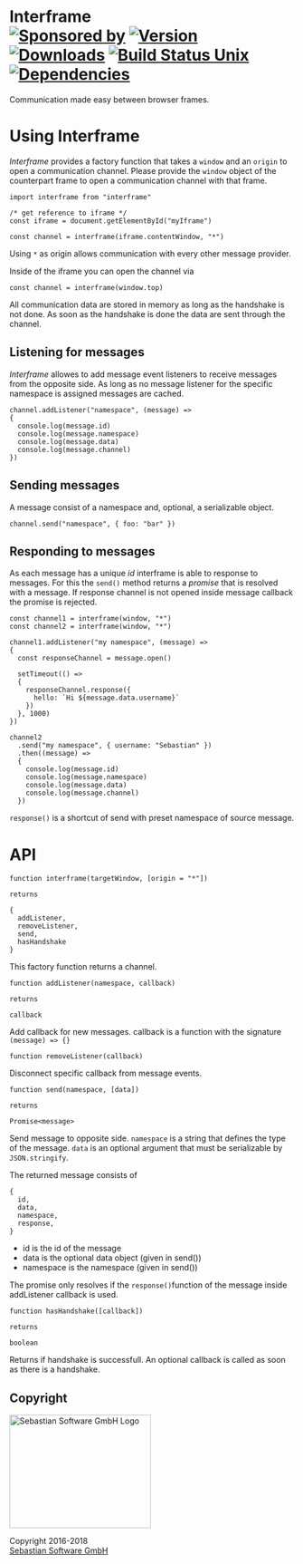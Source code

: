 # Interframe<br/>[![Sponsored by][sponsor-img]][sponsor] [![Version][npm-version-img]][npm] [![Downloads][npm-downloads-img]][npm] [![Build Status Unix][travis-img]][travis] [![Dependencies][deps-img]][deps]

Communication made easy between browser frames.

[sponsor-img]: https://img.shields.io/badge/Sponsored%20by-Sebastian%20Software-692446.svg
[sponsor]: https://www.sebastian-software.de
[deps]: https://david-dm.org/sebastian-software/interframe
[deps-img]: https://david-dm.org/sebastian-software/interframe.svg
[npm]: https://www.npmjs.com/package/interframe
[npm-downloads-img]: https://img.shields.io/npm/dm/interframe.svg
[npm-version-img]: https://img.shields.io/npm/v/interframe.svg
[travis-img]: https://img.shields.io/travis/sebastian-software/interframe/master.svg?branch=master&label=unix%20build
[travis]: https://travis-ci.org/sebastian-software/interframe

# Using Interframe

_Interframe_ provides a factory function that takes a `window` and an `origin`
to open a communication channel. Please provide the `window` object of the
counterpart frame to open a communication channel with that frame.

```
import interframe from "interframe"

/* get reference to iframe */
const iframe = document.getElementById("myIframe")

const channel = interframe(iframe.contentWindow, "*")
```

Using `*` as origin allows communication with every other message provider.

Inside of the iframe you can open the channel via

```
const channel = interframe(window.top)
```

All communication data are stored in memory as long as the handshake is not done. As soon as the handshake is done the data
are sent through the channel.

## Listening for messages

_Interframe_ allowes to add message event listeners to receive messages from
the opposite side. As long as no message listener for the specific namespace
is assigned messages are cached.

```
channel.addListener("namespace", (message) =>
{
  console.log(message.id)
  console.log(message.namespace)
  console.log(message.data)
  console.log(message.channel)
})
```

## Sending messages

A message consist of a namespace and, optional, a serializable object.

```
channel.send("namespace", { foo: "bar" })
```

## Responding to messages

As each message has a unique _id_ interframe is able to response to messages.
For this the `send()` method returns a _promise_ that is resolved with a message.
If response channel is not opened inside message callback the promise is rejected.

```
const channel1 = interframe(window, "*")
const channel2 = interframe(window, "*")

channel1.addListener("my namespace", (message) =>
{
  const responseChannel = message.open()

  setTimeout(() =>
  {
    responseChannel.response({
      hello: `Hi ${message.data.username}`
    })
  }, 1000)
})

channel2
  .send("my namespace", { username: "Sebastian" })
  .then((message) =>
  {
    console.log(message.id)
    console.log(message.namespace)
    console.log(message.data)
    console.log(message.channel)
  })
```

`response()` is a shortcut of send with preset namespace of source message.

# API

```
function interframe(targetWindow, [origin = "*"])

returns

{
  addListener,
  removeListener,
  send,
  hasHandshake
}
```

This factory function returns a channel.

```
function addListener(namespace, callback)

returns

callback
```

Add callback for new messages. callback is a function with the signature
`(message) => {}`

```
function removeListener(callback)
```

Disconnect specific callback from message events.

```
function send(namespace, [data])

returns

Promise<message>
```

Send message to opposite side. `namespace` is a string that defines the type
of the message. `data` is an optional argument that must be serializable by
`JSON.stringify`.

The returned message consists of

```
{
  id,
  data,
  namespace,
  response,
}
```

* id is the id of the message
* data is the optional data object (given in send())
* namespace is the namespace (given in send())

The promise only resolves if the `response()`function of the message inside addListener callback is used.

```
function hasHandshake([callback])

returns

boolean
```

Returns if handshake is successfull. An optional callback is called as
soon as there is a handshake.

## Copyright

<img src="https://raw.githubusercontent.com/sebastian-software/s15e-javascript/master/assets/sebastiansoftware.png" alt="Sebastian Software GmbH Logo" width="250" height="200"/>

Copyright 2016-2018<br/>[Sebastian Software GmbH](http://www.sebastian-software.de)

